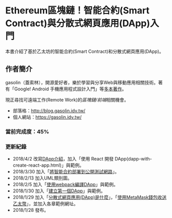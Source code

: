 # Ethereum區塊鏈！智能合約\(Smart Contract\)與分散式網頁應用\(DApp\)入門

本書介紹了基於乙太坊的智能合約\(Smart Contract\)和分散式網頁應用\(DApp\)。

## 作者簡介

gasolin（蓋索林），開源愛好者，樂於學習與分享Web與移動應用相關技術。著有「Google! Android 手機應用程式設計入門」等[多本著作](https://gasolin.idv.tw/portfolio#books)。

現正尋找可遠端工作(Remote Work)的*區塊鏈/前端*相關機會。

* 部落格：http://blog.gasolin.idv.tw/
* 個人網站：https://gasolin.idv.tw/

### 當前完成度：45%

### 更新紀錄

* 2018/4/2 改寫[DApp介紹](dapp.html)，加入「使用 React 開發 DApp(dapp-with-create-react-app.html)」與範例。
* 2018/3/30 加入「[將智能合約部署到公開測試網路](deploy-to-testnet.html)」。
* 2018/2/13 加入UML類別圖。
* 2018/2/5 加入「[使用webpack編譯DApp](dapp_with_webpack.html)」與範例。
* 2018/1/30 加入「[建立第一個DApp](create-first-dapp.html)」與範例。
* 2018/1/29 加入「[分散式網頁應用(DApp)是什麼](what-is-dapp.html)」，「[使用MetaMask錢包收送乙太幣](howto-send-ether-from-wallet.html)」，並加入各章範例網址。
* 2018/1/28 發布。
